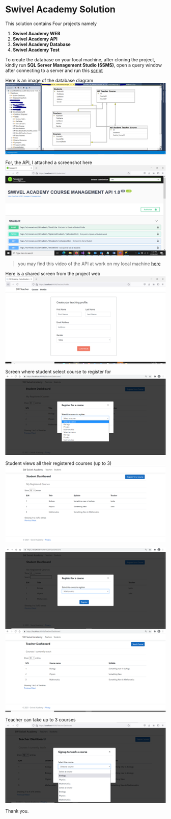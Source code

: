 # Swivel Academy Solution

This solution contains Four projects namely

1. **Swivel Academy WEB**
2. **Swivel Academy API**
3.  **Swivel Academy Database**
4.  **Swivel Academy Test**

To create the database on your local machine, after cloning the project, kindly run **SQL Server Management Studio (SSMS)**, open 
a query window after connecting to a server and run this [script](./SwivelAcademyDB.sql)

Here is an image of the database diagram ![Image of DBDiagram](./SwivelAcademydb_SchemaDesign.PNG)


For, the API, I attached a screenshot here ![Image of API](./SwaggerAPIOverview1.PNG)

>you may find this video of the API at work on my local machine [here](https://youtu.be/5fwBbS7_Zd0)

Here is a shared screen from the project web ![Image of API](./TeacherProfilePage.PNG)

Screen where student select course to register for
![Image of API](./SelectCourseToRegisterpng.png)

Student views all their registered courses (up to 3)
![Image of API](./StudentCourses.PNG)


![Image of API](./StudentRegCourse.PNG)
![Image of API](./TeacherDashboard.PNG)

Teacher can take up to 3 courses
![Image of API](./TeachCourse.PNG)

Thank you.

